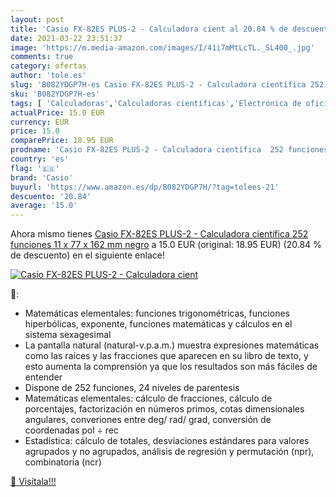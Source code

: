 ```yaml
---
layout: post
title: 'Casio FX-82ES PLUS-2 - Calculadora cient al 20.84 % de descuento'
date: 2021-03-22 23:51:37
image: 'https://m.media-amazon.com/images/I/41i7mMtLcTL._SL400_.jpg'
comments: true
category: ofertas
author: 'tole.es'
slug: 'B082YDGP7H-es Casio FX-82ES PLUS-2 - Calculadora científica 252...'
sku: 'B082YDGP7H-es'
tags: [ 'Calculadoras','Calculadoras científicas','Electrónica de oficina','Oficina y papelería','calculadora','casio', ]
actualPrice: 15.0 EUR
currency: EUR
price: 15.0
comparePrice: 18.95 EUR
prodname: 'Casio FX-82ES PLUS-2 - Calculadora científica  252 funciones  11 x 77 x 162 mm negro'
country: 'es'
flag: '🇪🇸'
brand: 'Casio'
buyurl: 'https://www.amazon.es/dp/B082YDGP7H/?tag=tolees-21'
descuento: '20.84'
average: '15.0'
---
```


Ahora mismo tienes [Casio FX-82ES PLUS-2 - Calculadora científica  252 funciones  11 x 77 x 162 mm negro](https://www.amazon.es/dp/B082YDGP7H/?tag=tolees-21) a 15.0 EUR (original: 18.95 EUR) (20.84 %  de descuento) en el siguiente enlace!

[![Casio FX-82ES PLUS-2 - Calculadora cient](https://m.media-amazon.com/images/I/41i7mMtLcTL._SL400_.jpg)](https://www.amazon.es/dp/B082YDGP7H/?tag=tolees-21)

🔎:

- Matemáticas elementales: funciones trigonométricas, funciones hiperbólicas, exponente, funciones matemáticas y cálculos en el sistema sexagesimal
- La pantalla natural (natural-v.p.a.m.) muestra expresiones matemáticas como las raíces y las fracciones que aparecen en su libro de texto, y esto aumenta la comprensión ya que los resultados son más fáciles de entender
- Dispone de 252 funciones, 24 niveles de parentesis
- Matemáticas elementales: cálculo de fracciones, cálculo de porcentajes, factorización en números primos, cotas dimensionales angulares, converiones entre deg/ rad/ grad, conversión de coordenadas pol ÷ rec
- Estadística: cálculo de totales, desviaciones estándares para valores agrupados y no agrupados, análisis de regresión y permutación (npr), combinatoria (ncr)

[🛒 Visítala!!!](https://www.amazon.es/dp/B082YDGP7H/?tag=tolees-21)

